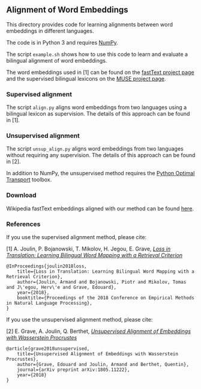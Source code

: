## Alignment of Word Embeddings

This directory provides code for learning alignments between word embeddings in different languages.

The code is in Python 3 and requires [NumPy](http://www.numpy.org/).

The script `example.sh` shows how to use this code to learn and evaluate a bilingual alignment of word embeddings.

The word embeddings used in [1] can be found on the [fastText project page](https://fasttext.cc) and the supervised bilingual lexicons on the [MUSE project page](https://github.com/facebookresearch/MUSE).

### Supervised alignment

The script `align.py` aligns word embeddings from two languages using a bilingual lexicon as supervision.
The details of this approach can be found in [1].

### Unsupervised alignment

The script `unsup_align.py` aligns word embeddings from two languages without requiring any supervision.
The details of this approach can be found in [2].

In addition to NumPy, the unsupervised method requires the [Python Optimal Transport](https://pot.readthedocs.io/en/stable/) toolbox.

### Download

Wikipedia fastText embeddings aligned with our method can be found [here](https://fasttext.cc/docs/en/aligned-vectors.html).

### References

If you use the supervised alignment method, please cite:

[1] A. Joulin, P. Bojanowski, T. Mikolov, H. Jegou, E. Grave, [*Loss in Translation: Learning Bilingual Word Mapping with a Retrieval Criterion*](https://arxiv.org/abs/1804.07745)

```
@InProceedings{joulin2018loss,
    title={Loss in Translation: Learning Bilingual Word Mapping with a Retrieval Criterion},
    author={Joulin, Armand and Bojanowski, Piotr and Mikolov, Tomas and J\'egou, Herv\'e and Grave, Edouard},
    year={2018},
    booktitle={Proceedings of the 2018 Conference on Empirical Methods in Natural Language Processing},
}
```

If you use the unsupervised alignment method, please cite:

[2] E. Grave, A. Joulin, Q. Berthet, [*Unsupervised Alignment of Embeddings with Wasserstein Procrustes*](https://arxiv.org/abs/1805.11222)

```
@article{grave2018unsupervised,
    title={Unsupervised Alignment of Embeddings with Wasserstein Procrustes},
    author={Grave, Edouard and Joulin, Armand and Berthet, Quentin},
    journal={arXiv preprint arXiv:1805.11222},
    year={2018}
}
```
